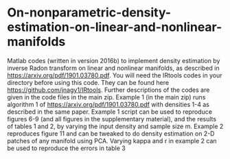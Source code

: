 # On-nonparametric-density-estimation-on-linear-and-nonlinear-manifolds
Matlab codes (written in version 2016b) to implement density estimation by inverse Radon transform on linear and nonlinear manifolds, as described in https://arxiv.org/pdf/1901.03780.pdf. 
You will need the IRtools codes in your directory before using this code. They can be found here https://github.com/jnagy1/IRtools.
Further descriptions of the codes are given in the code files in the main zip.
Example 1 (in the main zip) runs algorithm 1 of https://arxiv.org/pdf/1901.03780.pdf with densities 1-4 as described in the same paper.
Example 1 script can be used to reproduce figures 6-9 (and all figures in the supplementary material), and the results of tables 1 and 2, by varying the input density and sample size m.
Example 2 reproduces figure 11 and can be tweaked to do density estimation on 2-D patches of any manifold using PCA.
Varying kappa and r in example 2 can be used to reproduce the errors in table 3
